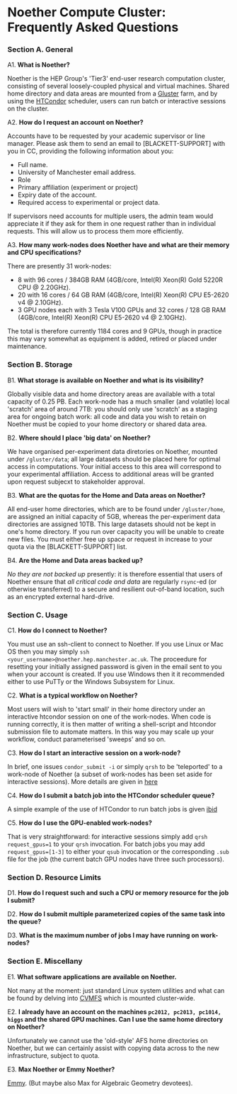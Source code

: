 # Noether Compute Cluster: Frequently Asked Questions #

### Section A. General ###

A1. **What is Noether?**

Noether is the HEP Group's 'Tier3' end-user research computation cluster,
consisting of several loosely-coupled physical and virtual machines.
Shared home directory and data areas are mounted from a [Gluster](https://www.gluster.org/) farm,
and by using the [HTCondor](https://htcondor.org/) scheduler,
users can run batch or interactive sessions on the cluster.

A2. **How do I request an account on Noether?**

Accounts have to be requested by your academic supervisor or line manager.
Please ask them to send an email to [BLACKETT-SUPPORT] with you in CC, providing the following information about you:
- Full name.
- University of Manchester email address.
- Role
- Primary affiliation (experiment or project)
- Expiry date of the account.
- Required access to experimental or project data.

If supervisors need accounts for multiple users,
the admin team would appreciate it if they ask for them in one request rather than in individual requests.
This will allow us to process them more efficiently.

A3. **How many work-nodes does Noether have and what are their memory and CPU specifications?**

There are presently 31 work-nodes:
- 8 with 96 cores / 384GB RAM (4GB/core, Intel(R) Xeon(R) Gold 5220R CPU @ 2.20GHz).
- 20 with 16 cores / 64 GB RAM (4GB/core, Intel(R) Xeon(R) CPU E5-2620 v4 @ 2.10GHz).
- 3 GPU nodes each with 3 Tesla V100 GPUs and 32 cores / 128 GB RAM (4GB/core, Intel(R) Xeon(R) CPU E5-2620 v4 @ 2.10GHz).

The total is therefore currently 1184 cores and 9 GPUs,
though in practice this may vary somewhat as equipment is added,
retired or placed under maintenance. 

### Section B. Storage ###

B1. **What storage is available on Noether and what is its visibility?**

Globally visible data and home directory areas are available with a total capacity of 0.25 PB.
Each work-node has a much smaller (and volatile) local 'scratch' area of around 7TB:
you should only use 'scratch' as a staging area for ongoing batch work:
all code and data you wish to retain on Noether must be copied to your home directory or shared data area.

B2. **Where should I place 'big data' on Noether?**

We have organised per-experiment data diretories on Noether, mounted under `/gluster/data`;
all large datasets should be placed here for optimal access in computations.
Your initial access to this area will correspond to your experimental affiliation.
Access to additional areas will be granted upon request subjecxt to stakeholder approval.

B3. **What are the quotas for the Home and Data areas on Noether?**

All end-user home directories, which are to be found under `/gluster/home`,
are assigned an initial capacity of 5GB, whereas the per-experiment data directories are assigned 10TB.
This large datasets should not be kept in one's home directory.
If you run over capacity you will be unable to create new files.
You must either free up space or request in increase to your quota via the [BLACKETT-SUPPORT] list.

B4. **Are the Home and Data areas backed up?**

*No they are not backed up* presently: it is therefore essential that users of Noether ensure that *all critical code and data* are
regularly `rsync`-ed (or otherwise transferred) to a secure and resilient out-of-band location,
such as an encrypted external hard-drive.


### Section C. Usage ###

C1. **How do I connect to Noether?**

You must use an ssh-client to connect to Noether.
If you use Linux or Mac OS then you may simply `ssh <your_username>@noether.hep.manchester.ac.uk`.
The proceedure for resetting your initially assigned password is given in the email sent to you when your account is created.
If you use Windows then it it recommended either to use PuTTy or the Windows Subsystem for Linux.

C2. **What is a typical workflow on Noether?**

Most users will wish to 'start small' in their home directory under an interactive htcondor session on one of the work-nodes.
When code is running correctly, it is then matter of writing a shell-script and htcondor submission file to automate matters.
In this way you may scale up your workflow, conduct parameterised 'sweeps' and so on.

C3. **How do I start an interactive session on a work-node?**

In brief, one issues `condor_submit -i` or simply `qrsh` to be 'teleported' to a work-node of Noether
(a subset of work-nodes has been set aside for interactive sessions).
More details are given in [here](noether_basic_usage.md)

C4. **How do I submit a batch job into the HTCondor scheduler queue?**

A simple example of the use of HTCondor to run batch jobs is given [ibid](noether_basic_usage.md)

C5. **How do I use the GPU-enabled work-nodes?**

That is very straightforward: for interactive sessions simply add `qrsh request_gpus=1` to your `qrsh` invocation.
For batch jobs you may add `request_gpus=[1-3]` to either your `qsub` invocation or the corresponding `.sub` file for the job (the current batch GPU nodes have three such processors).

### Section D. Resource Limits ###

D1. **How do I request such and such a CPU or memory resource for the job I submit?**

D2. **How do I submit multiple parameterized copies of the same task into the queue?**

D3. **What is the maximum number of jobs I may have running on work-nodes?**

### Section E. Miscellany ###

E1. **What software applications are available on Noether.**

Not many at the moment: just standard Linux system utilities and what can be found by delving into [CVMFS](https://cvmfs.readthedocs.io/en/stable/) which is mounted cluster-wide.

E2. **I already have an account on the machines `pc2012, pc2013, pc1014, higgs` and the shared GPU machines. Can I use the same home directory on Noether?**

Unfortunately we cannot use the 'old-style' AFS home directories on Noether, but we can certainly assist with copying data across to the new infrastructure, subject to quota.

E3. **Max Noether or Emmy Noether?**

[Emmy](https://jwa.org/encyclopedia/article/noether-emmy). (But maybe also Max for Algebraic Geometry devotees).
